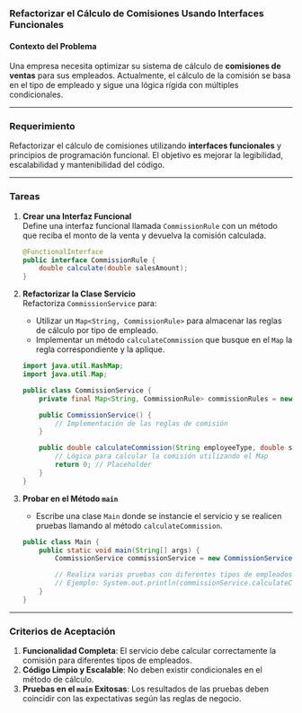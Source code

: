 ### **Refactorizar el Cálculo de Comisiones Usando Interfaces Funcionales**

#### **Contexto del Problema**
Una empresa necesita optimizar su sistema de cálculo de **comisiones de ventas** para sus empleados. Actualmente, el cálculo de la comisión se basa en el tipo de empleado y sigue una lógica rígida con múltiples condicionales.

---

### **Requerimiento**
Refactorizar el cálculo de comisiones utilizando **interfaces funcionales** y principios de programación funcional. El objetivo es mejorar la legibilidad, escalabilidad y mantenibilidad del código.

---

### **Tareas**

1. **Crear una Interfaz Funcional**  
   Define una interfaz funcional llamada `CommissionRule` con un método que reciba el monto de la venta y devuelva la comisión calculada.

   ```java
   @FunctionalInterface
   public interface CommissionRule {
       double calculate(double salesAmount);
   }
   ```

2. **Refactorizar la Clase Servicio**  
   Refactoriza `CommissionService` para:
   - Utilizar un `Map<String, CommissionRule>` para almacenar las reglas de cálculo por tipo de empleado.
   - Implementar un método `calculateCommission` que busque en el `Map` la regla correspondiente y la aplique.

   ```java
   import java.util.HashMap;
   import java.util.Map;

   public class CommissionService {
       private final Map<String, CommissionRule> commissionRules = new HashMap<>();

       public CommissionService() {
           // Implementación de las reglas de comisión
       }

       public double calculateCommission(String employeeType, double salesAmount) {
           // Lógica para calcular la comisión utilizando el Map
           return 0; // Placeholder
       }
   }
   ```

3. **Probar en el Método `main`**  
   - Escribe una clase `Main` donde se instancie el servicio y se realicen pruebas llamando al método `calculateCommission`.

   ```java
   public class Main {
       public static void main(String[] args) {
           CommissionService commissionService = new CommissionService();

           // Realiza varias pruebas con diferentes tipos de empleados y montos de venta
           // Ejemplo: System.out.println(commissionService.calculateCommission("SENIOR", 1000));
       }
   }
   ```

---

### **Criterios de Aceptación**
1. **Funcionalidad Completa**: El servicio debe calcular correctamente la comisión para diferentes tipos de empleados.
2. **Código Limpio y Escalable**: No deben existir condicionales en el método de cálculo.
3. **Pruebas en el `main` Exitosas**: Los resultados de las pruebas deben coincidir con las expectativas según las reglas de negocio.